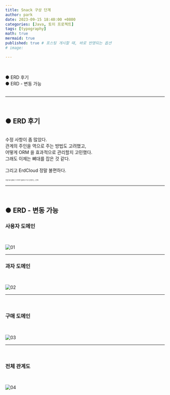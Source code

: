 ```yaml
---
title: Snack 구상 단계
author: park
date: 2023-09-15 18:40:00 +0800
categories: [Java, 토이 프로젝트]
tags: [typography]
math: true
mermaid: true
published: true # 포스팅 개시할 때, 바로 반영되는 옵션
# image: 

---
```


<br>

● ERD 후기<br>
● ERD - 변동 가능<br>
<br>

---

<br>

##  ● ERD 후기

<br>
수정 사항이 좀 많았다.<br>
관계의 주인을 역으로 주는 방법도 고려했고, <br>
어떻게 ORM 을 효과적으로 관리할지 고민했다.<br>
그래도 이제는 뼈대를 잡은 것 같다.<br>
<br>
그리고 ErdCloud 정말 불편하다.<br>
<br>
<i style="font-size: 5px;">지금 Git 블로그 이미지 업로드가 또 안된다;;; 진짜..</i>
<br>

---

<br>

## ● ERD - 변동 가능


### 사용자 도메인

<br>


![01](https://github.com/cotes2020/jekyll-theme-chirpy/assets/77370682/85da67a1-86e2-43dd-b970-35e535748be0)
<!-- ![01](/assets/img/04.java/02.toyProjectSnack/01.jpg)<br> -->


---

### 과자 도메인

<br>


![02](https://github.com/cotes2020/jekyll-theme-chirpy/assets/77370682/c50f6530-9084-4b4e-add4-ce3b41a53205)
<!-- ![02](/assets/img/04.java/02.toyProjectSnack/02.jpg)<br> -->


---

<br>

### 구매 도메인

<br>


![03](https://github.com/cotes2020/jekyll-theme-chirpy/assets/77370682/302a0184-ae90-4aea-a067-453356cb1e99)
<!-- ![03](/assets/img/04.java/02.toyProjectSnack/03.jpg)<br> -->


---

<br>

### 전체 관계도

<br>


![04](https://github.com/cotes2020/jekyll-theme-chirpy/assets/77370682/cc8f6b2b-563d-415d-a7e1-42f220cf287b)
<!-- ![04](/assets/img/04.java/02.toyProjectSnack/04.jpg)<br> -->


<br>
